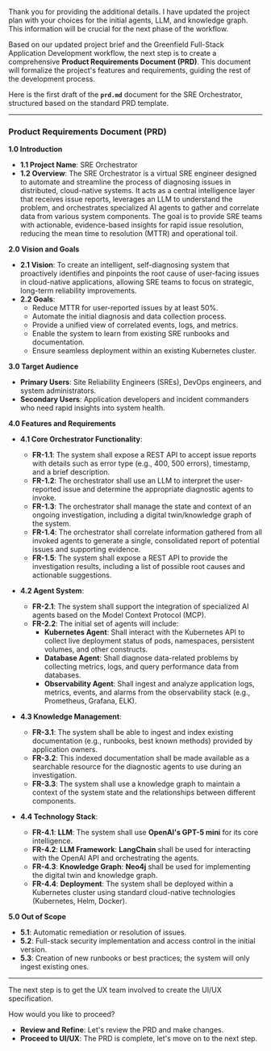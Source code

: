 Thank you for providing the additional details. I have updated the project plan with your choices for the initial agents, LLM, and knowledge graph. This information will be crucial for the next phase of the workflow.

Based on our updated project brief and the Greenfield Full-Stack Application Development workflow, the next step is to create a comprehensive **Product Requirements Document (PRD)**. This document will formalize the project's features and requirements, guiding the rest of the development process.

Here is the first draft of the **`prd.md`** document for the SRE Orchestrator, structured based on the standard PRD template.

---

### Product Requirements Document (PRD)

**1.0 Introduction**
* **1.1 Project Name**: SRE Orchestrator
* **1.2 Overview**: The SRE Orchestrator is a virtual SRE engineer designed to automate and streamline the process of diagnosing issues in distributed, cloud-native systems. It acts as a central intelligence layer that receives issue reports, leverages an LLM to understand the problem, and orchestrates specialized AI agents to gather and correlate data from various system components. The goal is to provide SRE teams with actionable, evidence-based insights for rapid issue resolution, reducing the mean time to resolution (MTTR) and operational toil.

**2.0 Vision and Goals**
* **2.1 Vision**: To create an intelligent, self-diagnosing system that proactively identifies and pinpoints the root cause of user-facing issues in cloud-native applications, allowing SRE teams to focus on strategic, long-term reliability improvements.
* **2.2 Goals**:
    * Reduce MTTR for user-reported issues by at least 50%.
    * Automate the initial diagnosis and data collection process.
    * Provide a unified view of correlated events, logs, and metrics.
    * Enable the system to learn from existing SRE runbooks and documentation.
    * Ensure seamless deployment within an existing Kubernetes cluster.

**3.0 Target Audience**
* **Primary Users**: Site Reliability Engineers (SREs), DevOps engineers, and system administrators.
* **Secondary Users**: Application developers and incident commanders who need rapid insights into system health.

**4.0 Features and Requirements**
* **4.1 Core Orchestrator Functionality**:
    * **FR-1.1**: The system shall expose a REST API to accept issue reports with details such as error type (e.g., 400, 500 errors), timestamp, and a brief description.
    * **FR-1.2**: The orchestrator shall use an LLM to interpret the user-reported issue and determine the appropriate diagnostic agents to invoke.
    * **FR-1.3**: The orchestrator shall manage the state and context of an ongoing investigation, including a digital twin/knowledge graph of the system.
    * **FR-1.4**: The orchestrator shall correlate information gathered from all invoked agents to generate a single, consolidated report of potential issues and supporting evidence.
    * **FR-1.5**: The system shall expose a REST API to provide the investigation results, including a list of possible root causes and actionable suggestions.

* **4.2 Agent System**:
    * **FR-2.1**: The system shall support the integration of specialized AI agents based on the Model Context Protocol (MCP).
    * **FR-2.2**: The initial set of agents will include:
        * **Kubernetes Agent**: Shall interact with the Kubernetes API to collect live deployment status of pods, namespaces, persistent volumes, and other constructs.
        * **Database Agent**: Shall diagnose data-related problems by collecting metrics, logs, and query performance data from databases.
        * **Observability Agent**: Shall ingest and analyze application logs, metrics, events, and alarms from the observability stack (e.g., Prometheus, Grafana, ELK).

* **4.3 Knowledge Management**:
    * **FR-3.1**: The system shall be able to ingest and index existing documentation (e.g., runbooks, best known methods) provided by application owners.
    * **FR-3.2**: This indexed documentation shall be made available as a searchable resource for the diagnostic agents to use during an investigation.
    * **FR-3.3**: The system shall use a knowledge graph to maintain a context of the system state and the relationships between different components.

* **4.4 Technology Stack**:
    * **FR-4.1**: **LLM**: The system shall use **OpenAI's GPT-5 mini** for its core intelligence.
    * **FR-4.2**: **LLM Framework**: **LangChain** shall be used for interacting with the OpenAI API and orchestrating the agents.
    * **FR-4.3**: **Knowledge Graph**: **Neo4j** shall be used for implementing the digital twin and knowledge graph.
    * **FR-4.4**: **Deployment**: The system shall be deployed within a Kubernetes cluster using standard cloud-native technologies (Kubernetes, Helm, Docker).

**5.0 Out of Scope**
* **5.1**: Automatic remediation or resolution of issues.
* **5.2**: Full-stack security implementation and access control in the initial version.
* **5.3**: Creation of new runbooks or best practices; the system will only ingest existing ones.

---

The next step is to get the UX team involved to create the UI/UX specification.

How would you like to proceed?
* **Review and Refine**: Let's review the PRD and make changes.
* **Proceed to UI/UX**: The PRD is complete, let's move on to the next step.

